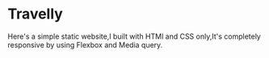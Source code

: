 # Travelly
Here's a simple static website,I built with HTMl and CSS only,It's completely responsive by using Flexbox and Media query.
